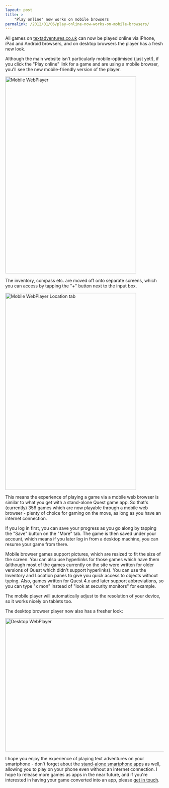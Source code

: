 ```yaml
---
layout: post
title: >
    "Play online" now works on mobile browsers
permalink: /2012/01/06/play-online-now-works-on-mobile-browsers/
---
```

All games on <a href="http://www.textadventures.co.uk/">textadventures.co.uk</a> can now be played online via iPhone, iPad and Android browsers, and on desktop browsers the player has a fresh new look.

Although the main website isn't particularly mobile-optimised (just yet!), if you click the "Play online" link for a game and are using a mobile browser, you'll see the new mobile-friendly version of the player.

<a href="http://textadventuresblog.files.wordpress.com/2012/01/photo-2.png"><img class="aligncenter size-large wp-image-1063" alt="Mobile WebPlayer" src="http://textadventuresblog.files.wordpress.com/2012/01/photo-2.png?w=416" width="416" height="625" /></a>

The inventory, compass etc. are moved off onto separate screens, which you can access by tapping the "+" button next to the input box.

<a href="http://textadventuresblog.files.wordpress.com/2012/01/photo-1.png"><img class="aligncenter size-large wp-image-1064" alt="Mobile WebPlayer Location tab" src="http://textadventuresblog.files.wordpress.com/2012/01/photo-1.png?w=416" width="416" height="625" /></a>

This means the experience of playing a game via a mobile web browser is similar to what you get with a stand-alone Quest game app. So that's (currently) 356 games which are now playable through a mobile web browser - plenty of choice for gaming on the move, as long as you have an internet connection.

If you log in first, you can save your progress as you go along by tapping the "Save" button on the "More" tab. The game is then saved under your account, which means if you later log in from a desktop machine, you can resume your game from there.

Mobile browser games support pictures, which are resized to fit the size of the screen. You can also use hyperlinks for those games which have them (although most of the games currently on the site were written for older versions of Quest which didn't support hyperlinks). You can use the Inventory and Location panes to give you quick access to objects without typing. Also, games written for Quest 4.x and later support abbreviations, so you can type "x mon" instead of "look at security monitors" for example.

The mobile player will automatically adjust to the resolution of your device, so it works nicely on tablets too.

The desktop browser player now also has a fresher look:

<a href="http://textadventuresblog.files.wordpress.com/2012/01/desktop.png"><img class="aligncenter size-large wp-image-1065" alt="Desktop WebPlayer" src="http://textadventuresblog.files.wordpress.com/2012/01/desktop.png?w=625" width="625" height="423" /></a>

I hope you enjoy the experience of playing text adventures on your smartphone - don't forget about the <a title="Apps" href="http://www.textadventures.co.uk/apps/">stand-alone smartphone apps</a> as well, allowing you to play on your phone even without an internet connection. I hope to release more games as apps in the near future, and if you're interested in having your game converted into an app, please <a title="Contact us" href="http://www.textadventures.co.uk/help/contact-us/">get in touch</a>.